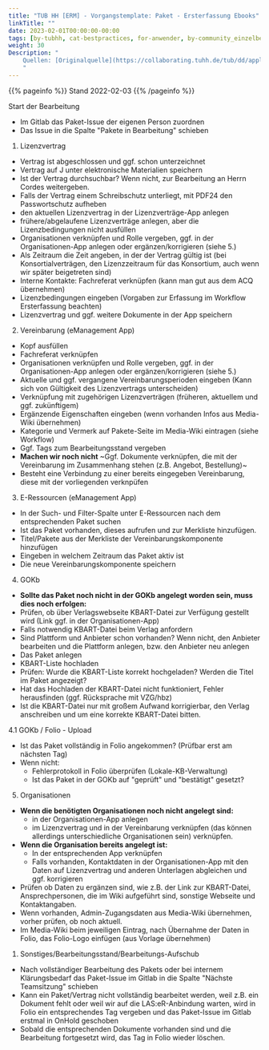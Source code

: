 ```yaml
---
title: "TUB HH [ERM] - Vorgangstemplate: Paket - Ersterfassung Ebooks"
linkTitle: ""
date: 2023-02-01T00:00:00-00:00
tags: [by-tubhh, cat-bestpractices, for-anwender, by-community_einzelbeitrag, app-e_management]
weight: 30
Description: "
    Quellen: [Originalquelle](https://collaborating.tuhh.de/tub/dd/applications/folio/workflow-erm-paketaufnahme/-/blob/master/.gitlab/issue_templates/Paket_Ersterfassung_Ebooks_Folio.md) & [GBV](https://info.gbv.de/display/FOLIOGBVEXTERN/TUB+HH+[ERM]+-+Vorgangstemplate:+Paket+-+Ersterfassung+Ebooks)
    "
---
```


{{% pageinfo %}}
Stand 2022-02-03
{{% /pageinfo %}}

Start der Bearbeitung

* Im Gitlab das Paket-Issue der eigenen Person zuordnen
* Das Issue in die Spalte "Pakete in Bearbeitung" schieben

1.  Lizenzvertrag
* Vertrag ist abgeschlossen und ggf. schon unterzeichnet
* Vertrag auf J unter elektronische Materialien speichern
* Ist der Vertrag durchsuchbar? Wenn nicht, zur Bearbeitung an Herrn Cordes weitergeben.
* Falls der Vertrag einem Schreibschutz unterliegt, mit PDF24 den Passwortschutz aufheben
* den aktuellen Lizenzvertrag in der Lizenzverträge-App anlegen
* frühere/abgelaufene Lizenzverträge anlegen, aber die Lizenzbedingungen nicht ausfüllen
* Organisationen verknüpfen und Rolle vergeben, ggf. in der Organisationen-App anlegen oder ergänzen/korrigieren (siehe 5.)
* Als Zeitraum die Zeit angeben, in der der Vertrag gültig ist (bei Konsortialverträgen, den Lizenzzeitraum für das Konsortium, auch wenn wir später beigetreten sind)
* Interne Kontakte: Fachreferat verknüpfen (kann man gut aus dem ACQ übernehmen)
* Lizenzbedingungen eingeben (Vorgaben zur Erfassung im Workflow Ersterfassung beachten)
* Lizenzvertrag und ggf. weitere Dokumente in der App speichern

2.  Vereinbarung (eManagement App)
* Kopf ausfüllen
* Fachreferat verknüpfen
* Organisationen verknüpfen und Rolle vergeben, ggf. in der Organisationen-App anlegen oder ergänzen/korrigieren (siehe 5.)
* Aktuelle und ggf. vergangene Vereinbarungsperioden eingeben (Kann sich von Gültigkeit des Lizenzvertrags unterscheiden)
* Verknüpfung mit zugehörigen Lizenzverträgen (früheren, aktuellem und ggf. zukünftigem)
* Ergänzende Eigenschaften eingeben (wenn vorhanden Infos aus Media-Wiki übernehmen)
* Kategorie und Vermerk auf Pakete-Seite im Media-Wiki eintragen (siehe Workflow)
* Ggf. Tags zum Bearbeitungsstand vergeben
* **Machen wir noch nicht** ~Ggf. Dokumente verknüpfen, die mit der Vereinbarung im Zusammenhang stehen (z.B. Angebot, Bestellung)~
* Besteht eine Verbindung zu einer bereits eingegeben Vereinbarung, diese mit der vorliegenden verknpüfen

3.  E-Ressourcen (eManagement App)
* In der Such- und Filter-Spalte unter E-Ressourcen nach dem entsprechenden Paket suchen
* Ist das Paket vorhanden, dieses aufrufen und zur Merkliste hinzufügen.
* Titel/Pakete aus der Merkliste der Vereinbarungskomponente hinzufügen
* Eingeben in welchem Zeitraum das Paket aktiv ist
* Die neue Vereinbarungskomponente speichern

4.  GOKb
* **Sollte das Paket noch nicht in der GOKb angelegt worden sein, muss dies noch erfolgen:**
* Prüfen, ob über Verlagswebseite KBART-Datei zur Verfügung gestellt wird (Link ggf. in der Organisationen-App)
* Falls notwendig KBART-Datei beim Verlag anfordern
* Sind Plattform und Anbieter schon vorhanden? Wenn nicht, den Anbieter bearbeiten und die Plattform anlegen, bzw. den Anbieter neu anlegen
* Das Paket anlegen
* KBART-Liste hochladen
* Prüfen: Wurde die KBART-Liste korrekt hochgeladen? Werden die Titel im Paket angezeigt?
* Hat das Hochladen der KBART-Datei nicht funktioniert, Fehler herausfinden (ggf. Rücksprache mit VZG/hbz)
* Ist die KBART-Datei nur mit großem Aufwand korrigierbar, den Verlag anschreiben und um eine korrekte KBART-Datei bitten.

4.1 GOKb / Folio - Upload

* Ist das Paket vollständig in Folio angekommen? (Prüfbar erst am nächsten Tag)
* Wenn nicht:
    * Fehlerprotokoll in Folio überprüfen (Lokale-KB-Verwaltung)
    * Ist das Paket in der GOKb auf "geprüft" und "bestätigt" gesetzt?

5.  Organisationen
* **Wenn die benötigten Organisationen noch nicht angelegt sind:**
    * in der Organisationen-App anlegen
    * im Lizenzvertrag und in der Vereinbarung verknüpfen (das können allerdings unterschiedliche Organisationen sein) verknüpfen.
* **Wenn die Organisation bereits angelegt ist:**
    * In der entsprechenden App verknüpfen
    * Falls vorhanden, Kontaktdaten in der Organisationen-App mit den Daten auf Lizenzvertrag und anderen Unterlagen abgleichen und ggf. korrigieren
* Prüfen ob Daten zu ergänzen sind, wie z.B. der Link zur KBART-Datei, Ansprechpersonen, die im Wiki aufgeführt sind, sonstige Webseite und Kontaktangaben.
* Wenn vorhanden, Admin-Zugangsdaten aus Media-Wiki übernehmen, vorher prüfen, ob noch aktuell.
* Im Media-Wiki beim jeweiligen Eintrag, nach Übernahme der Daten in Folio, das Folio-Logo einfügen (aus Vorlage übernehmen)
1.  Sonstiges/Bearbeitungsstand/Bearbeitungs-Aufschub
* Nach vollständiger Bearbeitung des Pakets oder bei internem Klärungsbedarf das Paket-Issue im Gitlab in die Spalte "Nächste Teamsitzung" schieben
* Kann ein Paket/Vertrag nicht vollständig bearbeitet werden, weil z.B. ein Dokument fehlt oder weil wir auf die LAS:eR-Anbindung warten, wird in Folio ein entsprechendes Tag vergeben und das Paket-Issue im Gitlab erstmal in OnHold geschoben
* Sobald die entsprechenden Dokumente vorhanden sind und die Bearbeitung fortgesetzt wird, das Tag in Folio wieder löschen.

